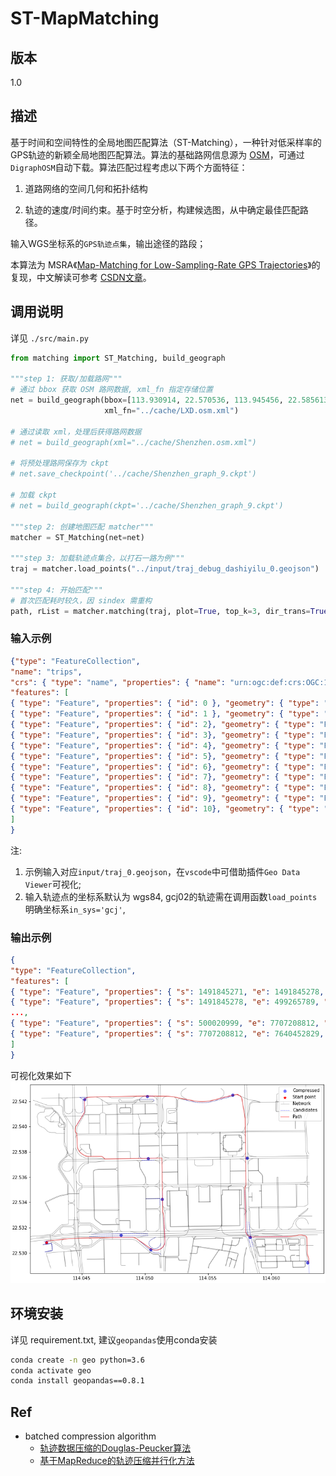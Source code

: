 # ST-MapMatching

## 版本

1.0

## 描述

基于时间和空间特性的全局地图匹配算法（ST-Matching），一种针对低采样率的GPS轨迹的新颖全局地图匹配算法。算法的基础路网信息源为 [OSM](https://wiki.openstreetmap.org/wiki/Main_Page)，可通过`DigraphOSM`自动下载。算法匹配过程考虑以下两个方面特征：

1. 道路网络的空间几何和拓扑结构

2. 轨迹的速度/时间约束。基于时空分析，构建候选图，从中确定最佳匹配路径。

输入WGS坐标系的`GPS轨迹点集`，输出途径的路段；

本算法为 MSRA《[Map-Matching for Low-Sampling-Rate GPS Trajectories](https://www.microsoft.com/en-us/research/publication/map-matching-for-low-sampling-rate-gps-trajectories/)》的复现，中文解读可参考 [CSDN文章](https://blog.csdn.net/qq_43281895/article/details/103145327)。

## 调用说明

详见 `./src/main.py`

```python
from matching import ST_Matching, build_geograph

"""step 1: 获取/加载路网"""
# 通过 bbox 获取 OSM 路网数据, xml_fn 指定存储位置
net = build_geograph(bbox=[113.930914, 22.570536, 113.945456, 22.585613],
                     xml_fn="../cache/LXD.osm.xml")

# 通过读取 xml，处理后获得路网数据
# net = build_geograph(xml="../cache/Shenzhen.osm.xml")

# 将预处理路网保存为 ckpt
# net.save_checkpoint('../cache/Shenzhen_graph_9.ckpt')

# 加载 ckpt
# net = build_geograph(ckpt='../cache/Shenzhen_graph_9.ckpt')

"""step 2: 创建地图匹配 matcher"""
matcher = ST_Matching(net=net)

"""step 3: 加载轨迹点集合，以打石一路为例"""
traj = matcher.load_points("../input/traj_debug_dashiyilu_0.geojson")

"""step 4: 开始匹配"""
# 首次匹配耗时较久，因 sindex 需重构
path, rList = matcher.matching(traj, plot=True, top_k=3, dir_trans=True, plot_scale=.01)
```

### 输入示例

```json
{"type": "FeatureCollection",
"name": "trips",
"crs": { "type": "name", "properties": { "name": "urn:ogc:def:crs:OGC:1.3:CRS84" } },
"features": [
{ "type": "Feature", "properties": { "id": 0 }, "geometry": { "type": "Point", "coordinates": [ 114.042192099217814, 22.530825799254831 ] } },
{ "type": "Feature", "properties": { "id": 1 }, "geometry": { "type": "Point", "coordinates": [ 114.048087551857591, 22.53141414915628 ] } },
{ "type": "Feature", "properties": { "id": 2}, "geometry": { "type": "Point", "coordinates": [ 114.050457097022772, 22.530254493344991 ] } },
{ "type": "Feature", "properties": { "id": 3}, "geometry": { "type": "Point", "coordinates": [ 114.051374300525396, 22.534269663922935 ] } },
{ "type": "Feature", "properties": { "id": 4}, "geometry": { "type": "Point", "coordinates": [ 114.050237176637481, 22.537490331019249 ] } },
{ "type": "Feature", "properties": { "id": 5}, "geometry": { "type": "Point", "coordinates": [ 114.045217471559866, 22.54216729753638 ] } },
{ "type": "Feature", "properties": { "id": 6}, "geometry": { "type": "Point", "coordinates": [ 114.050182240637483, 22.542416259019245 ] } },
{ "type": "Feature", "properties": { "id": 7}, "geometry": { "type": "Point", "coordinates": [ 114.056957680637467, 22.542526131019244 ] } },
{ "type": "Feature", "properties": { "id": 8}, "geometry": { "type": "Point", "coordinates": [ 114.058074914718418, 22.537513356219687 ] } },
{ "type": "Feature", "properties": { "id": 9}, "geometry": { "type": "Point", "coordinates": [ 114.058331080637473, 22.531227627019256 ] } },
{ "type": "Feature", "properties": { "id": 10}, "geometry": { "type": "Point", "coordinates": [ 114.062890768637473, 22.529213307019258 ] } }
]
}
```

注:

1. 示例输入对应`input/traj_0.geojson`，在`vscode`中可借助插件`Geo Data Viewer`可视化;
2. 输入轨迹点的坐标系默认为 wgs84, gcj02的轨迹需在调用函数`load_points`明确坐标系`in_sys='gcj'`,

### 输出示例

```json
{
"type": "FeatureCollection",
"features": [
{ "type": "Feature", "properties": { "s": 1491845271, "e": 1491845278, "eid": 42012, "rid": 135913043, "name": "滨河大道辅路", "road_type": "primary", "dir": 1, "memo": "first step" }, "geometry": { "type": "LineString", "coordinates": [ [ 114.042179811625786, 22.530929457614068 ], [ 114.0425387, 22.530972 ] ] } },
{ "type": "Feature", "properties": { "s": 1491845278, "e": 499265789, "eid": 54662, "rid": 40971700, "name": "滨河大道辅路", "road_type": "primary", "dir": 1, "memo": null }, "geometry": { "type": "LineString", "coordinates": [ [ 114.0425387, 22.530972 ], [ 114.0435665, 22.5310824 ] ] } },
...,
{ "type": "Feature", "properties": { "s": 500020999, "e": 7707208812, "eid": 41147, "rid": 41019611, "name": "福强路", "road_type": "primary", "dir": 1, "memo": null }, "geometry": { "type": "LineString", "coordinates": [ [ 114.0629848, 22.529529 ], [ 114.0629879, 22.5293539 ] ] } },
{ "type": "Feature", "properties": { "s": 7707208812, "e": 7640452829, "eid": 41148, "rid": 41019611, "name": "福强路", "road_type": "primary", "dir": 1, "memo": "last step" }, "geometry": { "type": "LineString", "coordinates": [ [ 114.0629879, 22.5293539 ], [ 114.062991016718641, 22.52921556564154 ] ] } }
]
}

```

可视化效果如下
![效果示意图](.fig/map_matching_futian.png)

## 环境安装

详见 requirement.txt, 建议`geopandas`使用conda安装

```bash
conda create -n geo python=3.6
conda activate geo
conda install geopandas==0.8.1
```

## Ref

- batched compression algorithm
  - [轨迹数据压缩的Douglas-Peucker算法](https://zhuanlan.zhihu.com/p/136286488)
  - [基于MapReduce的轨迹压缩并行化方法](http://www.xml-data.org/JSJYY/2017-5-1282.htm)
